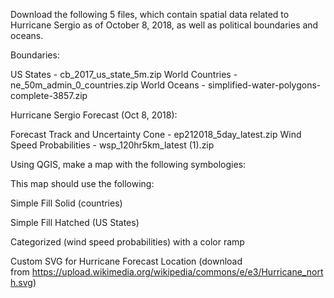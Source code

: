 Download the following 5 files, which contain spatial data related to Hurricane Sergio as of October 8, 2018, as well as political boundaries and oceans.

Boundaries:

US States - cb_2017_us_state_5m.zip
World Countries - ne_50m_admin_0_countries.zip
World Oceans - simplified-water-polygons-complete-3857.zip

Hurricane Sergio Forecast (Oct 8, 2018):

Forecast Track and Uncertainty Cone - ep212018_5day_latest.zip
Wind Speed Probabilities - wsp_120hr5km_latest (1).zip

Using QGIS, make a map with the following symbologies:



This map should use the following:

Simple Fill Solid (countries)

Simple Fill Hatched (US States)

Categorized (wind speed probabilities) with a color ramp

Custom SVG for Hurricane Forecast Location (download from https://upload.wikimedia.org/wikipedia/commons/e/e3/Hurricane_north.svg)
